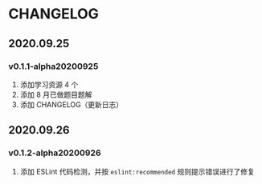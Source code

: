 # CHANGELOG

## 2020.09.25

### v0.1.1-alpha20200925

1. 添加学习资源 4 个
2. 添加 8 月已做题目题解
3. 添加 CHANGELOG（更新日志）

## 2020.09.26

### v0.1.2-alpha20200926

1. 添加 ESLint 代码检测，并按 `eslint:recommended` 规则提示错误进行了修复
